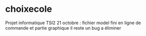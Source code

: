 # choixecole
Projet informatique TSI2
21 octobre : fichier model fini en ligne de commande et partie graphique il reste un bug a éliminer
